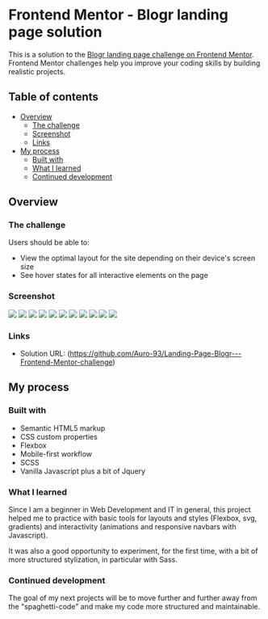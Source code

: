 # Frontend Mentor - Blogr landing page solution

This is a solution to the [Blogr landing page challenge on Frontend Mentor](https://www.frontendmentor.io/challenges/blogr-landing-page-EX2RLAApP). Frontend Mentor challenges help you improve your coding skills by building realistic projects. 

## Table of contents

- [Overview](#overview)
  - [The challenge](#the-challenge)
  - [Screenshot](#screenshot)
  - [Links](#links)
- [My process](#my-process)
  - [Built with](#built-with)
  - [What I learned](#what-i-learned)
  - [Continued development](#continued-development)


## Overview

### The challenge

Users should be able to:

- View the optimal layout for the site depending on their device's screen size
- See hover states for all interactive elements on the page

### Screenshot

![](my-project-screenshots/375px.png)
![](my-project-screenshots/1440px.png)
![](my-project-screenshots/desktop-hover-button-1.png)
![](my-project-screenshots/desktop-hover-button-2.png)
![](my-project-screenshots/desktop-hover-button-3.png)
![](my-project-screenshots/desktop-hover-menu.png)
![](my-project-screenshots/footer-hover-link.png)
![](my-project-screenshots/mobile-submenu.png)
![](my-project-screenshots/mobile-fixed-navbar-1.png)
![](my-project-screenshots/mobile-fixed-navbar-2.png)
![](my-project-screenshots/mobile-navbar.png)



### Links

- Solution URL: (https://github.com/Auro-93/Landing-Page-Blogr---Frontend-Mentor-challenge)


## My process

### Built with

- Semantic HTML5 markup
- CSS custom properties
- Flexbox
- Mobile-first workflow
- SCSS
- Vanilla Javascript plus a bit of Jquery


### What I learned

Since I am a beginner in Web Development and IT in general, this project helped me to practice with basic tools for layouts and styles (Flexbox, svg, gradients) and interactivity (animations and responsive navbars with Javascript).

It was also a good opportunity to experiment, for the first time, with a bit of more structured stylization, in particular with Sass.

### Continued development

The goal of my next projects will be to move further and further away from the "spaghetti-code" and make my code more structured and maintainable.

